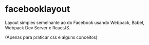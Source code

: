 # facebooklayout

Layout simples semelhante ao do Facebook usando Webpack, Babel, Webpack Dev Server e ReactJS.

(Apenas para praticar css e alguns conceitos)
